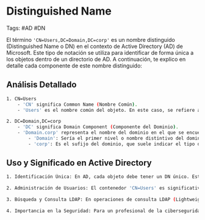 # Distinguished Name

Tags: #AD #DN 

El término `'CN=Users,DC=Domain,DC=corp'` es un nombre distinguido (Distinguished Name o DN) en el contexto de Active Directory (AD) de Microsoft. Este tipo de notación se utiliza para identificar de forma única a los objetos dentro de un directorio de AD. A continuación, te explico en detalle cada componente de este nombre distinguido:

## Análisis Detallado

```bash 
1. CN=Users
    - 'CN' significa Common Name (Nombre Común).
    - 'Users' es el nombre común del objeto. En este caso, se refiere al contenedor o unidad organizativa predeterminada donde se almacenan los objetos de usuario en un dominio de AD. Este contenedor 'Users' es un lugar común para encontrar cuentas de usuario predeterminadas y creadas por el usuario.
        
2. DC=Domain,DC=corp
    - 'DC' significa Domain Component (Componente del Dominio).
    - 'Domain.corp' representa el nombre del dominio en el que se encuentra el objeto 'Users'. Este nombre de dominio está dividido en dos partes:
        - 'Domain': Sería el primer nivel o nombre distintivo del dominio.
        - 'corp': Es el sufijo del dominio, que suele indicar el tipo de organización o la naturaleza comercial del dominio (`corp` para corporativo, `com` para comercial, etc.). 
```

## Uso y Significado en Active Directory

```bash 
1. Identificación Única: En AD, cada objeto debe tener un DN único. Este DN proporciona una ruta clara para ubicar y gestionar el objeto dentro de la estructura jerárquica del directorio.
    
2. Administración de Usuarios: El contenedor 'CN=Users' es significativo porque es donde generalmente se almacenan y gestionan las cuentas de usuario en un dominio. La gestión de estos objetos incluye operaciones como la creación, modificación, y eliminación de cuentas de usuario, así como la asignación de políticas y permisos.
    
3. Búsqueda y Consulta LDAP: En operaciones de consulta LDAP (Lightweight Directory Access Protocol), los DNs son esenciales para localizar y manipular objetos dentro del directorio. Por ejemplo, al realizar búsquedas o aplicar configuraciones a través de scripts o herramientas de administración.
    
4. Importancia en la Seguridad: Para un profesional de la ciberseguridad o un pentester, entender la estructura de DN es vital para la exploración y evaluación de la seguridad de un dominio de AD. Por ejemplo, al buscar cuentas de usuario con configuraciones inseguras o permisos excesivos.
```
